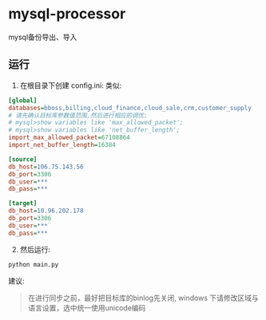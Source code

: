 # mysql-processor
mysql备份导出、导入

## 运行
1. 在根目录下创建 config.ini:
类似:
```ini
[global]
databases=bboss,billing,cloud_finance,cloud_sale,crm,customer_supply
# 请先确认目标库参数值范围,然后进行相应的调优:
# mysql>show variables like 'max_allowed_packet';
# mysql>show variables like 'net_buffer_length';
import_max_allowed_packet=67108864
import_net_buffer_length=16384

[source]
db_host=106.75.143.56
db_port=3306
db_user=***
db_pass=***

[target]
db_host=10.96.202.178
db_port=3306
db_user=***
db_pass=***
```
2. 然后运行:
```python
python main.py
```

建议:
> 在进行同步之前，最好把目标库的binlog先关闭, windows 下请修改区域与语言设置，选中统一使用unicode编码